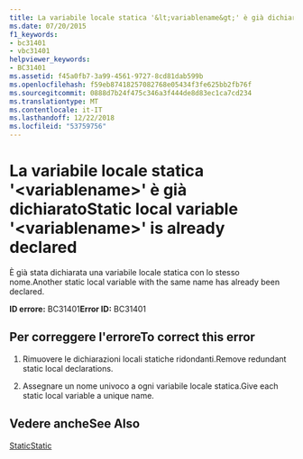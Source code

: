```yaml
---
title: La variabile locale statica '&lt;variablename&gt;' è già dichiarato
ms.date: 07/20/2015
f1_keywords:
- bc31401
- vbc31401
helpviewer_keywords:
- BC31401
ms.assetid: f45a0fb7-3a99-4561-9727-8cd81dab599b
ms.openlocfilehash: f59eb87418257082768e05434f3fe625bb2fb76f
ms.sourcegitcommit: 0888d7b24f475c346a3f444de8d83ec1ca7cd234
ms.translationtype: MT
ms.contentlocale: it-IT
ms.lasthandoff: 12/22/2018
ms.locfileid: "53759756"
---
```

# <a name="static-local-variable-ltvariablenamegt-is-already-declared"></a><span data-ttu-id="3db94-102">La variabile locale statica '&lt;variablename&gt;' è già dichiarato</span><span class="sxs-lookup"><span data-stu-id="3db94-102">Static local variable '&lt;variablename&gt;' is already declared</span></span>
<span data-ttu-id="3db94-103">È già stata dichiarata una variabile locale statica con lo stesso nome.</span><span class="sxs-lookup"><span data-stu-id="3db94-103">Another static local variable with the same name has already been declared.</span></span>  
  
 <span data-ttu-id="3db94-104">**ID errore:** BC31401</span><span class="sxs-lookup"><span data-stu-id="3db94-104">**Error ID:** BC31401</span></span>  
  
## <a name="to-correct-this-error"></a><span data-ttu-id="3db94-105">Per correggere l'errore</span><span class="sxs-lookup"><span data-stu-id="3db94-105">To correct this error</span></span>  
  
1.  <span data-ttu-id="3db94-106">Rimuovere le dichiarazioni locali statiche ridondanti.</span><span class="sxs-lookup"><span data-stu-id="3db94-106">Remove redundant static local declarations.</span></span>  
  
2.  <span data-ttu-id="3db94-107">Assegnare un nome univoco a ogni variabile locale statica.</span><span class="sxs-lookup"><span data-stu-id="3db94-107">Give each static local variable a unique name.</span></span>  
  
## <a name="see-also"></a><span data-ttu-id="3db94-108">Vedere anche</span><span class="sxs-lookup"><span data-stu-id="3db94-108">See Also</span></span>  
 [<span data-ttu-id="3db94-109">Static</span><span class="sxs-lookup"><span data-stu-id="3db94-109">Static</span></span>](../../visual-basic/language-reference/modifiers/static.md)
